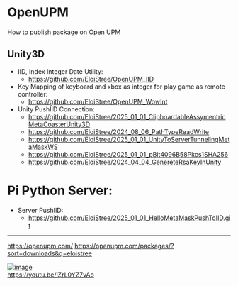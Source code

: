 # OpenUPM
How to publish package on Open UPM

## Unity3D
- IID, Index Integer Date Utility:
  - https://github.com/EloiStree/OpenUPM_IID
- Key Mapping of keyboard and xbox as integer for play game as remote controller:
  - https://github.com/EloiStree/OpenUPM_WowInt
- Unity PushIID Connection:
  - https://github.com/EloiStree/2025_01_01_ClipboardableAssymentricMetaCoasterUnity3D
  - https://github.com/EloiStree/2024_08_06_PathTypeReadWrite
  - https://github.com/EloiStree/2025_01_01_UnityToServerTunnelingMetaMaskWS
  - https://github.com/EloiStree/2025_01_01_pBit4096B58Pkcs1SHA256
  - https://github.com/EloiStree/2024_04_04_GenereteRsaKeyInUnity

# Pi Python Server: 
- Server PushIID:
  - https://github.com/EloiStree/2025_01_01_HelloMetaMaskPushToIID.git
---------------- 

https://openupm.com/
https://openupm.com/packages/?sort=downloads&q=eloistree

[![image](https://github.com/user-attachments/assets/88ac53de-d863-475b-9532-3b850c762d69)](https://youtu.be/lZrL0YZ7vAo)   
https://youtu.be/lZrL0YZ7vAo  
